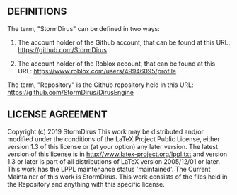 ## DEFINITIONS
The term, "StormDirus" can be defined in two ways:
1. The account holder of the Github account, that can be found at this URL:
https://github.com/StormDirus

2. The account holder of the Roblox account, that can be found at this URL:
https://www.roblox.com/users/49946095/profile

The term, "Repository" is the Github repository held in this URL:
https://github.com/StormDirus/DirusEngine



## LICENSE AGREEMENT
Copyright (c) 2019 StormDirus
This work may be distributed and/or modified under the
conditions of the LaTeX Project Public License, either version 1.3
of this license or (at your option) any later version.
The latest version of this license is in
http://www.latex-project.org/lppl.txt 
and version 1.3 or later is part of all distributions of LaTeX version 2005/12/01 or later.
This work has the LPPL maintenance status 'maintained'.
The Current Maintainer of this work is StormDirus.
This work consists of the files held in the Repository
and anything with this specific license.
